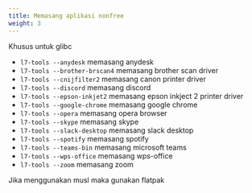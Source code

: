 ```yaml
---
title: Memasang aplikasi nonfree
weight: 3
---
```


Khusus untuk glibc

* `l7-tools --anydesk`           memasang anydesk
* `l7-tools --brother-brscan4`   memasang brother scan driver
* `l7-tools --cnijfilter2`       memasang canon printer driver
* `l7-tools --discord`           memasang discord
* `l7-tools --epson-inkjet2`     memasang epson inkject 2 printer driver
* `l7-tools --google-chrome`     memasang google chrome
* `l7-tools --opera`             memasang opera browser
* `l7-tools --skype`             memasang skype
* `l7-tools --slack-desktop`     memasang slack desktop
* `l7-tools --spotify`           memasang spotify
* `l7-tools --teams-bin`         memasang microsoft teams
* `l7-tools --wps-office`        memasang wps-office
* `l7-tools --zoom`              memasang zoom

Jika menggunakan musl maka gunakan flatpak

